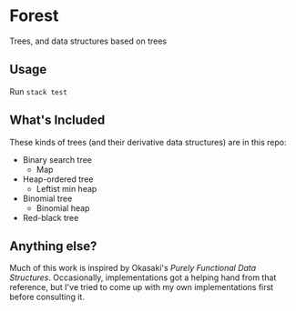# Forest 

Trees, and data structures based on trees

## Usage

Run `stack test`

## What's Included

These kinds of trees (and their derivative data structures) are in this repo:

- Binary search tree
  - Map
- Heap-ordered tree
  - Leftist min heap
- Binomial tree
  - Binomial heap
- Red-black tree

## Anything else?

Much of this work is inspired by Okasaki's _Purely Functional Data Structures_. Occasionally, implementations got a helping hand from that reference, but I've tried to come up with my own implementations first before consulting it.
